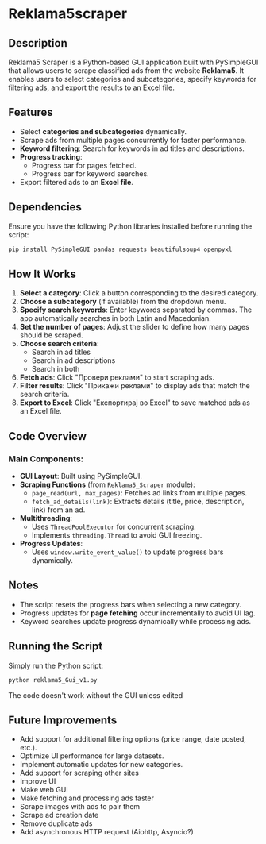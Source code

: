# Reklama5scraper

## Description
Reklama5 Scraper is a Python-based GUI application built with PySimpleGUI that allows users to scrape classified ads from the website **Reklama5**. It enables users to select categories and subcategories, specify keywords for filtering ads, and export the results to an Excel file.

## Features
- Select **categories and subcategories** dynamically.
- Scrape ads from multiple pages concurrently for faster performance.
- **Keyword filtering**: Search for keywords in ad titles and descriptions.
- **Progress tracking**:
  - Progress bar for pages fetched.
  - Progress bar for keyword searches.
- Export filtered ads to an **Excel file**.

## Dependencies
Ensure you have the following Python libraries installed before running the script:

```sh
pip install PySimpleGUI pandas requests beautifulsoup4 openpyxl
```

## How It Works

1. **Select a category**: Click a button corresponding to the desired category.
2. **Choose a subcategory** (if available) from the dropdown menu.
3. **Specify search keywords**: Enter keywords separated by commas. The app automatically searches in both Latin and Macedonian.
4. **Set the number of pages**: Adjust the slider to define how many pages should be scraped.
5. **Choose search criteria**:
   - Search in ad titles
   - Search in ad descriptions
   - Search in both
6. **Fetch ads**: Click "Провери реклами" to start scraping ads.
7. **Filter results**: Click "Прикажи реклами" to display ads that match the search criteria.
8. **Export to Excel**: Click "Експортирај во Excel" to save matched ads as an Excel file.

## Code Overview

### Main Components:
- **GUI Layout**: Built using PySimpleGUI.
- **Scraping Functions** (from `Reklama5_Scraper` module):
  - `page_read(url, max_pages)`: Fetches ad links from multiple pages.
  - `fetch_ad_details(link)`: Extracts details (title, price, description, link) from an ad.
- **Multithreading**:
  - Uses `ThreadPoolExecutor` for concurrent scraping.
  - Implements `threading.Thread` to avoid GUI freezing.
- **Progress Updates**:
  - Uses `window.write_event_value()` to update progress bars dynamically.

## Notes
- The script resets the progress bars when selecting a new category.
- Progress updates for **page fetching** occur incrementally to avoid UI lag.
- Keyword searches update progress dynamically while processing ads.

## Running the Script
Simply run the Python script:

```sh
python reklama5_Gui_v1.py
```

The code doesn't work without the GUI unless edited

## Future Improvements
- Add support for additional filtering options (price range, date posted, etc.).
- Optimize UI performance for large datasets.
- Implement automatic updates for new categories.
- Add support for scraping other sites
- Improve UI
- Make web GUI
- Make fetching and processing ads faster
- Scrape images with ads to pair them
- Scrape ad creation date
- Remove duplicate ads
- Add asynchronous HTTP request (Aiohttp, Asyncio?)
